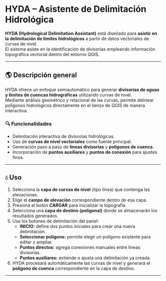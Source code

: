 # HYDA – Asistente de Delimitación Hidrológica

**HYDA (Hydrological Delimitation Assistant)** está diseñado para **asistir en la delimitación de límites hidrológicos** a partir de datos vectoriales de curvas de nivel.  
El sistema asiste en la identificación de divisorias empleando información topográfica vectorial dentro del entorno QGIS.

---

## 🌎 Descripción general

HYDA ofrece un enfoque semiautomático para generar **divisorias de aguas y límites de cuencas hidrográficas** utilizando curvas de nivel.  
Mediante análisis geométrico y relacional de las curvas, permite delinear polígonos hidrológicos directamente en el lienzo de QGIS de manera interactiva.

### 🔍 Funcionalidades
- Delimitación interactiva de divisorias hidrológicas.
- Uso de **curvas de nivel vectoriales** como fuente principal.
- Generación paso a paso de **líneas divisorias** y **polígonos de cuenca**.
- Incorporación de **puntos auxiliares** y **puntos de conexión** para ajustes finos.

---

## 💧 Uso

1. Selecciona la **capa de curvas de nivel** (tipo línea) que contenga las elevaciones.  
2. Elige el **campo de elevación** correspondiente dentro de esa capa.  
3. Presiona el botón **CARGAR** para inicializar la topografía.  
4. Selecciona una **capa de destino (poligonal)** donde se almacenarán los resultados generados.  
5. Usa los botones de delimitación del panel:
   - **INICIO:** define dos puntos iniciales para crear una nueva delimitación.  
   - **Seleccionar polígono:** permite elegir un polígono existente para editar o ampliar.  
   - **Puntos directos:** agrega conexiones manuales entre líneas divisorias.  
   - **Puntos auxiliares:** extiende o ajusta una delimitación ya creada.  
6. HYDA procesará automáticamente las curvas de nivel y generará el **polígono de cuenca** correspondiente en la capa de destino.  

---
